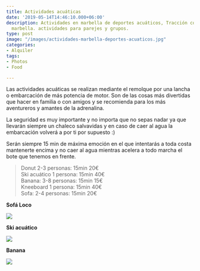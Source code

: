 ```yaml
---
title: Actividades acuáticas
date: '2019-05-14T14:46:10.000+06:00'
description: Actividades en marbella de deportes acuáticos, Tracción con barco, diversión
  marbella. actividades para parejes y grupos.
type: post
image: "/images/actividades-marbella-deportes-acuaticos.jpg"
categories:
- Alquiler
tags:
- Photos
- Food

---
```

Las actividades acuáticas se realizan mediante el remolque por una lancha o embarcación de más potencia de motor. Son de las cosas más divertidas que hacer en familia o con amigos y se recomienda para los más aventureros y amantes de la adrenalina.

La seguridad es muy importante y no importa que no sepas nadar ya que llevarán siempre un chaleco salvavidas y en caso de caer al agua la embarcación volverá a por ti por supuesto :)

Serán siempre 15 min de máxima emoción en el que intentarás a toda costa mantenerte encima y no caer al agua mientras acelera a todo marcha el bote que tenemos en frente.

> Donut 2-3 personas: 15min 20€  
> Ski acuático 1 persona: 15min 40€  
> Banana: 3-8 personas: 15min 15€  
> Kneeboard 1 persona: 15min 40€  
> Sofa: 2-4 personas: 15min 20€

**Sofá Loco**

![](/images/actividades-marbella-deportes-acuaticos-sofa-loco.jpg)

**Ski acuático**

![](/images/actividades-acuativas-marbella-ski.jpg)

**Banana**

![](/images/actividades-acuaticas-marbella-banana.jpg)